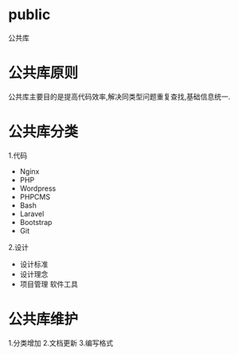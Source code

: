 # public
公共库

# 公共库原则

公共库主要目的是提高代码效率,解决同类型问题重复查找,基础信息统一.

# 公共库分类

1.代码
*  Nginx
*  PHP
*  Wordpress
*  PHPCMS
*  Bash
*  Laravel
*  Bootstrap
*  Git
  
2.设计
*  设计标准
*  设计理念
*  项目管理
软件工具

# 公共库维护

1.分类增加
2.文档更新
3.编写格式
